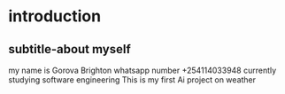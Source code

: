 # introduction
## subtitle-about myself

my name is Gorova Brighton
whatsapp number +254114033948
currently studying software engineering
This is my first Ai project on weather
